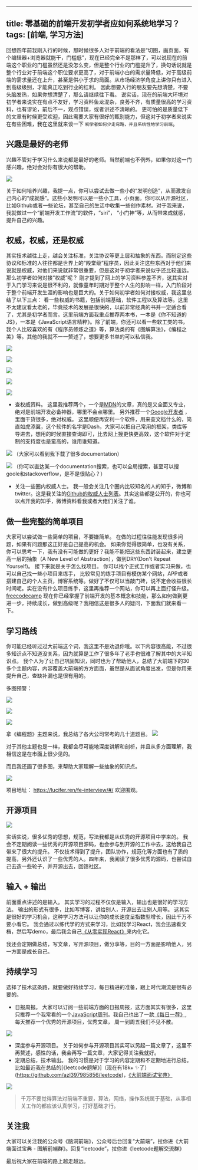 
---
title: 零基础的前端开发初学者应如何系统地学习？
tags: [前端, 学习方法]
---
回想四年前我刚入行的时候，那时候很多人对于前端的看法是“切图，画页面，有个编辑器+浏览器就能干，门槛低”，现在已经完全不是那样了，可以说现在的前端这个职业的门槛虽然还是没怎么变，但是整个行业的门槛提升了，换句话说就是整个行业对于前端这个职位要求更高了，对于前端小白的需求量降低，对于高级前端的需求量还在上升，甚至是供小于求的局面。从市场经济学角度上讲你只有进入到高级级别，才能真正吃到行业的红利。  因此想要入行的朋友要先想清楚，不要头脑发热，如果你想清楚了，那么请继续往下看。
说实话，现在的前端大环境对初学者来说实在有点不友好，学习资料鱼龙混杂，良莠不齐，有质量很高的学习资料，也有谬论，前后不一，观点错误，或者讲述不清晰的。 更可怕的是质量低下的文章有时候更受欢迎，因此需要大家有很好的甄别能力，但这对于初学者来说实在有些困难，我在这里就来谈一下 `初学者如何少走弯路，并且系统性地学习前端`。

<!-- more -->

## 兴趣是最好的老师
兴趣不管对于学习什么来说都是最好的老师。当然前端也不例外，如果你对这一门感兴趣，绝对会对你有很大的帮助。


![](https://lucifer-1259702774.cos.ap-shanghai.myqcloud.com/2019-09-19-075824.png)

关于如何培养兴趣，我提一点，你可以尝试去做一些小的“发明创造”，从而激发自己内心的“成就感”。这些小发明可以是一些小工具，小页面。你可以从开源社区，比如Github或者一些论坛，甚至自己的生活中收集一些创作素材。对于我来说，我就做过一个“前端开发工作流”的软件，“siri”， “小门神”等，从而带来成就感，提升自己的兴趣。

## 权威，权威，还是权威

其实技术越往上走，越会关注标准，关注协议等更上层和抽象的东西。而制定这些协议和标准的人往往都是世界上的“殿堂级”程序员，因此关注这些东西对于他们来说就是权威，对他们来说就非常很重要，但是这对于初学者来说似乎还比较遥远。那么初学者如何对接“权威”呢？
刚才提到了网上的学习资料参差不齐，这其实对于入门学习来说是很不利的，就像童年时期对于整个人生的影响一样，入门阶段对于整个前端开发生涯的影响也是巨大的。关于如何初学者如何对接权威，我这里总结了以下三点：
看一些权威的书籍，包括前端基础，软件工程以及算法等。这里不太建议看太老的，毕竟技术的发展是很快的，以前非常经典的书并一定适合看了，尤其是初学者而言。这里前端方面我重点推荐两本书，一本是《你不知道的JS》，一本是《JavaScript语言精粹》。除了前端，你还可以看一些软工类的书，我个人比较喜欢的有《程序员修炼之道》等，算法类的有《图解算法》，《编程之美》等。其他的我就不一一赘述了，想要更多书单的可以私信我。


![](https://lucifer-1259702774.cos.ap-shanghai.myqcloud.com/2019-09-19-075825.png)


![](https://lucifer-1259702774.cos.ap-shanghai.myqcloud.com/2019-09-19-075828.png)


![](https://lucifer-1259702774.cos.ap-shanghai.myqcloud.com/2019-09-19-075830.png)


![](https://lucifer-1259702774.cos.ap-shanghai.myqcloud.com/2019-09-19-075833.png)


![](https://lucifer-1259702774.cos.ap-shanghai.myqcloud.com/2019-09-19-075836.png)

- 查权威资料。 这里我推荐两个，一个是[MDN](https://developer.mozilla.org/zh-CN/)的文章，真的是又全面又专业，绝对是前端开发必备神器，哪里不会点哪里。 另外推荐一个[Google开发者](https://developers.google.com/web/fundamentals/) ， 里面干货很多，绝对权威。
这里顺便再安利一个软件，用来查文档什么的，简直如虎添翼，这个软件的名字是Dash，大家可以把自己常用的框架，类库等导进去，想用的时候直接查询即可，比去网上搜更快更高效，这个软件对于定制的支持度也是蛮高的，谁用谁知道。


![](https://lucifer-1259702774.cos.ap-shanghai.myqcloud.com/2019-09-19-075837.png)
（大家可以看到我下载了很多documentation）


![](https://lucifer-1259702774.cos.ap-shanghai.myqcloud.com/2019-09-19-75838.png)
（你可以直达某一个documentation搜索，也可以全局搜索，甚至可以搜goole和stackoverflow，是不是很贴心？）

- 关注一些圈内权威人士。 我一般会关注几个圈内比较知名的人的知乎，微博和twitter。这是我关注的[Github的权威人士列表](https://github.com/azl397985856?tab=following)。其实这些都是公开的，你也可以点开我的知乎，微博资料看我或者大佬们关注了谁。

## 做一些完整的简单项目

大家可以尝试做一些简单的项目，不要嫌简单。 在做的过程往往能发现很多问题，如果有问题那这正好是自己提高的机会。 如果你觉得很简单，也没有关系，你可以思考一下，我有没有可能做的更好？我能不能把这些东西封装起来，建立更高一层的抽象（A New Level of Abstraction），做到DRY(Don't Repeat Yourself)。
接下来就是关于怎么找项目。 你可以找个正式工作或者实习来做，也可以自己找一些小项目来练手， 比较常见的练手项目有模仿某个网站，APP或者搭建自己的个人主页，博客系统等。做好了不仅可以当敲门砖，说不定会收益很长时间呢。实在没有什么项目练手，这里再推荐一个网站，你可以再上面打怪升级。[freecodecamp](https://user-gold-cdn.xitu.io/2019/9/15/16d34514876b8c4d)
现在你已经掌握了前端开发的基本概念和技能，那么如何做到更进一步，持续成长，做到高级呢？我相信这是很多人的疑问，下面我们就来看一下。

## 学习路线

你可能已经听过过大前端这个词，我这里不是劝退你哦。以下内容很高能，不过很多知识点不知道没关系，因为就算是工作了很多年了老手也很难了解其中的大半知识点。
我个人为了让自己巩固知识，同时也为了帮助他人，总结了大前端下的30多个主题内容，内容覆盖大前端的方方面面，虽然是从面试角度出发，但是你用来提升自己，查缺补漏也是很有用的。

多图预警：


![](https://lucifer-1259702774.cos.ap-shanghai.myqcloud.com/2019-09-19-075842.png)


![](https://lucifer-1259702774.cos.ap-shanghai.myqcloud.com/2019-09-19-075843.png)


![](https://lucifer-1259702774.cos.ap-shanghai.myqcloud.com/2019-09-19-075844.png)

拿《编程题》主题来说，我总结了各大公司常考的几十道题目。
![](https://lucifer-1259702774.cos.ap-shanghai.myqcloud.com/2019-09-19-075847.png)

对于其他主题也是一样，我都会尽可能地深度讲解和剖析，并且从多方面理解，我相信这是在市面上很少见的。

而且我还画了很多图，来帮助大家理解一些抽象的知识点。


![](https://lucifer-1259702774.cos.ap-shanghai.myqcloud.com/2019-09-19-075850.png)

项目地址： https://lucifer.ren/fe-interview/#/   欢迎围观。

## 开源项目


![](https://lucifer-1259702774.cos.ap-shanghai.myqcloud.com/2019-09-19-075854.png)

实话实说，很多优秀的思想，规范，写法我都是从优秀的开源项目中学来的。 我会不定期阅读一些优秀的开源项目源码，也会参与到开源的工作中去，这给我自己带来了很大的提升。 不仅技术得到了提升，团队协作，规范化等方面也有了质的提高，另外还认识了一些优秀的人。四年来，我阅读了很多优秀的源码，也尝试自己去造一些轮子，并开源出去，回馈社区。


## 输入 + 输出

前面重点讲述的是输入。 其实学习的过程不仅仅是输入，输出也是很好的学习方法。 输出的形式有很多，比如写博客，讲给别人，开源出去让别人用等。 这其实是很好的学习机会，这种学习方法可以让你的成长速度呈指数型增长，因此千万不要小看它。 我会通过以练代学的方式来学习，比如我学习React，我会迅速看文档，然后写demo，最后我会自己[《从零实现React》](https://github.com/azl397985856/mono-react)来内化它。

我还会定期做总结，写文章，写开源项目，做分享等，目的一方面是影响他人，另一方面是成长自己。

## 持续学习
选择了技术这条路，就要做好持续学习，每日精进的准备，跟上时代潮流是很有必要的。

- 日报周报。 大家可以订阅一些前端方面的日报周报，这方面其实有很多，这里只推荐一个我常看的一个[JavaScript周刊](https://javascriptweekly.com)。我自己也出了一款[《每日一荐》](https://github.com/azl397985856/daily-featured), 每天推荐一个优秀的开源项目，优秀文章， 周一到周五我们不见不散。

![](https://lucifer-1259702774.cos.ap-shanghai.myqcloud.com/2019-09-19-075855.png)
- 深度参与开源项目。 关于如何参与开源项目其实可以另起一篇文章了，这里不再赘述，感性的话，我会再写一篇文章，大家记得关注我就好。
- 定期总结，技术输出。 我的习惯是对于学习的内容定期和不定期地进行总结。 比如最近我在总结的[《leetcode题解》]（现在有18k+ ✨了）(https://github.com/azl397985856/leetcode)，[《大前端面试宝典》](https://github.com/azl397985856/fe-interview)

![](https://lucifer-1259702774.cos.ap-shanghai.myqcloud.com/2019-09-19-075856.png)


> 千万不要觉得算法对前端不重要，算法，网络，操作系统属于基础，从事相关工作的都应该认真学习，打好基础才行。

## 关注我

大家可以关注我的公众号《脑洞前端》，公众号后台回复“大前端”，拉你进《大前端面试宝典 - 图解前端群》。回复“leetcode”，拉你进《leetcode题解交流群》



最后祝大家在前端的路上越走越远。